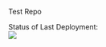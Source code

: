Test Repo


Status of Last Deployment:<br>
<img src="https://github.com/Stube123/from-Gitlab_Project01/workflow/My-GitHubActions-Basics/badge.svg?branch=master"></br>
